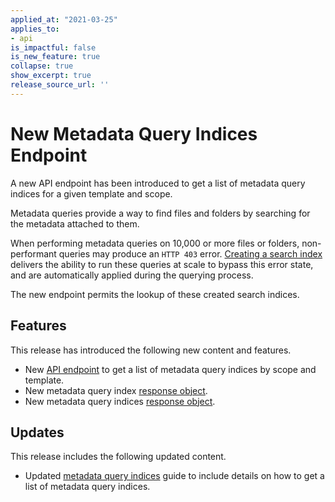 ```yaml
---
applied_at: "2021-03-25"
applies_to: 
- api
is_impactful: false
is_new_feature: true
collapse: true
show_excerpt: true
release_source_url: ''
---
```


# New Metadata Query Indices Endpoint

A new API endpoint has been introduced to get a list of metadata query indices
for a given template and scope.

<!-- more -->

Metadata queries provide a way to find files and folders by searching for the
metadata attached to them.

When performing metadata queries on 10,000 or more files or folders,
non-performant queries may produce an `HTTP 403` error.
[Creating a search index][mdq-indices-guide-create] delivers the ability to run
these queries at scale to bypass this error state, and are automatically applied
during the querying process.

The new endpoint permits the lookup of these created search indices. 

## Features

This release has introduced the following new content and features.

* New [API endpoint][mdq-indices-endpoint] to get a list of metadata query
 indices by scope and template.
* New metadata query index [response object][mdq-index-response].
* New metadata query indices [response object][mdq-indices-response].

## Updates

This release includes the following updated content.

* Updated [metadata query indices][mdq-indices-guide] guide to include details
 on how to get a list of metadata query indices. 

[mdq-indices-guide-create]: g://metadata/queries/indexes/#request-an-index
[mdq-indices-guide]: g://metadata/queries/indexes/#get-list-of-created-indices
[mdq-indices-endpoint]: endpoint://get_metadata_query_indices
[mdq-indices-response]: https://developer.box.com/reference/resources/metadata-query-index/
[mdq-index-response]: https://developer.box.com/reference/resources/metadata-query-indices/